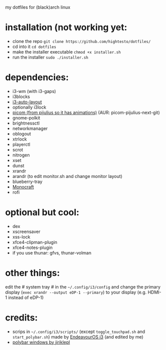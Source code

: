 my dotfiles for (black)arch linux

installation (not working yet:
=
- clone the repo
`git clone https://github.com/hightesto/dotfiles/`
- cd into it
`cd dotfiles`
- make the installer executable
`chmod +x installer.sh`
- run the installer
`sudo ./installer.sh`

dependencies:
=
- i3-wm (with i3-gaps)
- i3blocks
- [i3-auto-layout](https://github.com/chmln/i3-auto-layout)
- optionally i3lock
- [picom (from pijulius so it has animations)](https://github.com/pijulius/picom) (AUR: picom-pijulius-next-git)
- gnome-polkit
- brightnessctl
- networkmanager
- oblogout
- xtrlock
- playerctl
- scrot
- nitrogen
- xset
- dunst
- xrandr
- arandr (to edit monitor.sh and change monitor layout)
- blueberry-tray
- [Monocraft](https://github.com/IdreesInc/Monocraft)
- rofi

optional but cool:
=
- dex
- xscreensaver
- xss-lock
- xfce4-clipman-plugin
- xfce4-notes-plugin
- if you use thunar: gfvs, thunar-volman

other things:
=
edit the # system tray # in the `~/.config/i3/config` and change the primary display (`exec xrandr --output eDP-1 --primary`) to your display (e.g. HDMI-1 instead of eDP-1)

credits:
=
- scrips in `~/.config/i3/scripts/` (except `toggle_touchpad.sh` and `start_polybar.sh`) made by [EndeavourOS i3](https://github.com/endeavouros-team/endeavouros-i3wm-setup) (and edited by me)
- [polybar windows by jiriklepl](https://github.com/jiriklepl/light-polybar-windows)
